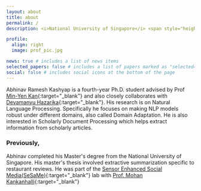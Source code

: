```yaml
---
layout: about
title: about
permalink: /
description: <i>National University of Singapore</i> <span style="height:10px; width:10px; background-color:gray; border-radius:50%; opacity:50%; display:inline-block; margin-right:0.25rem; margin-left:0.25rem;"></span> <i>WING NUS</i> <span style="height:10px; width:10px; background-color:gray; border-radius:50%; display:inline-block; margin-right:0.25rem;margin-left:0.25rem; opacity:50%;"></span>

profile:
  align: right
  image: prof_pic.jpg

news: true # includes a list of news items
selected_papers: false # includes a list of papers marked as "selected={true}"
social: false # includes social icons at the bottom of the page
---
```


Abhinav Ramesh Kashyap is a fourth-year Ph.D. student advised by Prof [Min-Yen Kan](https://www.comp.nus.edu.sg/~kanmy/){:target="\_blank"} and also closely collaborates with [Devamanyu Hazarika](https://www.devamanyu.com){:target="\_blank"}. His research is on Natural Language Processing. Specifically he focuses on making NLP models robust under different domains, also called Domain Adaptation. He is also interested in Scholarly Document Processing which helps extract information from scholarly articles.

### Previously,

Abhinav completed his Master's degree from the National University of Singapore. His master's thesis involved extractive summarization specific to restaurant reviews. He was part of the [Sensor Enhanced Social Media(SeSaMe)](){:target="\_blank"} lab with [Prof. Mohan Kankanhalli](https://www.comp.nus.edu.sg/~mohan/){:target="\_blank"}

<!-- Write your biography here. Tell the world about yourself. Link to your favorite [subreddit](http://reddit.com){:target="\_blank"}. You can put a picture in, too. The code is already in, just name your picture `prof_pic.jpg` and put it in the `img/` folder.

Put your address / P.O. box / other info right below your picture. You can also disable any these elements by editing `profile` property of the YAML header of your `_pages/about.md`. Edit `_bibliography/papers.bib` and Jekyll will render your [publications page](/al-folio/publications/) automatically.

Link to your social media connections, too. This theme is set up to use [Font Awesome icons](http://fortawesome.github.io/Font-Awesome/){:target="\_blank"} and [Academicons](https://jpswalsh.github.io/academicons/){:target="\_blank"}, like the ones below. Add your Facebook, Twitter, LinkedIn, Google Scholar, or just disable all of them. -->
